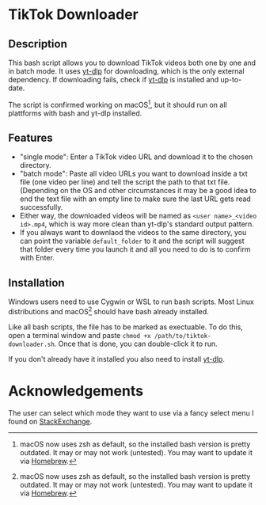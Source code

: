 # TikTok Downloader

## Description

This bash script allows you to download TikTok videos both one by one and in batch mode. It uses [yt-dlp](https://github.com/yt-dlp/yt-dlp) for downloading, which is the only external dependency. If downloading fails, check if [yt-dlp](https://github.com/yt-dlp/yt-dlp) is installed and up-to-date.

The script is confirmed working on macOS[^1], but it should run on all plattforms with bash and yt-dlp installed.

## Features

- "single mode": Enter a TikTok video URL and download it to the chosen directory.
- "batch mode": Paste all video URLs you want to download inside a txt file (one video per line) and tell the script the path to that txt file. (Depending on the OS and other circumstances it may be a good idea to end the text file with an empty line to make sure the last URL gets read successfully.
- Either way, the downloaded videos will be named as `<user name>_<video id>.mp4`, which is way more clean than yt-dlp's standard output pattern.
- If you always want to downlaod the videos to the same directory, you can point the variable `default_folder` to it and the script will suggest that folder every time you launch it and all you need to do is to confirm with Enter.

## Installation

Windows users need to use Cygwin or WSL to run bash scripts. Most Linux distributions and macOS[^1] should have bash already installed.

Like all bash scripts, the file has to be marked as exectuable. To do this, open a terminal window and paste `chmod +x /path/to/tiktok-downloader.sh`. Once that is done, you can double-click it to run.

If you don't already have it installed you also need to install [yt-dlp](https://github.com/yt-dlp/yt-dlp).


# Acknowledgements

The user can select which mode they want to use via a fancy select menu I found on [StackExchange](https://unix.stackexchange.com/questions/146570/arrow-key-enter-menu).


[^1]: macOS now uses zsh as default, so the installed bash version is pretty outdated. It may or may not work (untested). You may want to update it via [Homebrew](https://formulae.brew.sh/formula/bash). 

